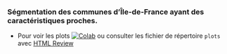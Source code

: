 ### Ségmentation des communes d’Île-de-France ayant des caractéristiques proches.

- Pour voir les plots [![Colab](https://camo.githubusercontent.com/84f0493939e0c4de4e6dbe113251b4bfb5353e57134ffd9fcab6b8714514d4d1/68747470733a2f2f636f6c61622e72657365617263682e676f6f676c652e636f6d2f6173736574732f636f6c61622d62616467652e737667)](https://colab.research.google.com/github/clevyy/Segmentation-des-communes-ile-france/blob/main/Segmentation_des_communes_d%E2%80%99ile_de_France.ipynb) ou consulter les fichier de répertoire `plots` avec [HTML Review](https://htmlpreview.github.io/)
